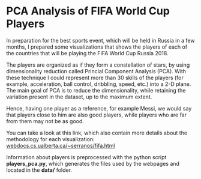 # PCA Analysis of FIFA World Cup Players
In preparation for the best sports event, which will be held in Russia in a few months, I prepared some visualizations that shows the players of each of the countries that will be playing the FIFA World Cup Russia 2018.

The players are organized as if they form a constellation of stars, by using dimensionality reduction called Princial Component Analysis (PCA). With these technique I could represent more than 30 skills of the players (for example, acceleration, ball control, dribbling, speed, etc.) into a 2-D plane. The main goal of PCA is to reduce the dimensionality, while retaining the variation present in the dataset, up to the maximum extent.

Hence, having one player as a reference, for example Messi, we would say that players close to him are also good players, while players who are far from them may not be as good.

You can take a look at this link, which also contain more details about the methodology for each visualization:
[webdocs.cs.ualberta.ca/~serranos/fifa.html](webdocs.cs.ualberta.ca/~serranos/fifa.html)

Information about players is preprocessed with the python script **players_pca.py**, which generates the files used by the webpages and located in the **data/** folder.

